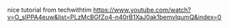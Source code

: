nice tutorial from techwithtim https://www.youtube.com/watch?v=O_sIPPA4euw&list=PLzMcBGfZo4-n40rB1XaJ0ak1bemvlqumQ&index=0
